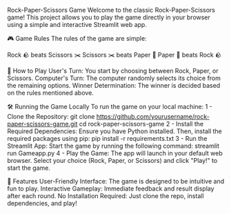 Rock-Paper-Scissors Game
Welcome to the classic Rock-Paper-Scissors game! This project allows you to play the game directly in your browser using a simple and interactive Streamlit web app.

🎮 Game Rules
The rules of the game are simple:

Rock 🪨 beats Scissors ✂️
Scissors ✂️ beats Paper 📄
Paper 📄 beats Rock 🪨

🚀 How to Play
User's Turn: You start by choosing between Rock, Paper, or Scissors.
Computer's Turn: The computer randomly selects its choice from the remaining options.
Winner Determination: The winner is decided based on the rules mentioned above.

🛠️ Running the Game Locally
To run the game on your local machine:
1 - Clone the Repository:
git clone https://github.com/yourusername/rock-paper-scissors-game.git
cd rock-paper-scissors-game
2 - Install the Required Dependencies:
Ensure you have Python installed. Then, install the required packages using pip:
pip install -r requirements.txt
3 - Run the Streamlit App:
Start the game by running the following command:
streamlit run Gameapp.py
4 - Play the Game: The app will launch in your default web browser. Select your choice (Rock, Paper, or Scissors) and click "Play!" to start the game.

🌟 Features
User-Friendly Interface: The game is designed to be intuitive and fun to play.
Interactive Gameplay: Immediate feedback and result display after each round.
No Installation Required: Just clone the repo, install dependencies, and play!

